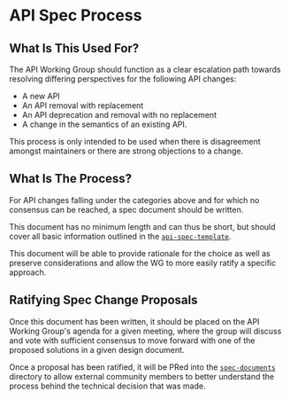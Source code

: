 # API Spec Process

## What Is This Used For?

The API Working Group should function as a clear escalation path towards resolving differing perspectives for the following API changes:

* A new API
* An API removal with replacement
* An API deprecation and removal with no replacement
* A change in the semantics of an existing API.

This process is only intended to be used when there is disagreement amongst maintainers or there are strong objections to a change.

## What Is The Process?

For API changes falling under the categories above and for which no consensus can be reached, a spec document should be written.

This document has no minimum length and can thus be short, but should cover all basic information outlined in the [`api-spec-template`](spec-documents/api-spec-template.md).

This document will be able to provide rationale for the choice as well as preserve considerations and allow the WG to more easily ratify a specific approach.

## Ratifying Spec Change Proposals

Once this document has been written, it should be placed on the API Working Group's agenda for a given meeting, where the group will discuss and vote with sufficient consensus to move forward with one of the proposed solutions in a given design document.

Once a proposal has been ratified, it will be PRed into the [`spec-documents`](spec-documents/) directory to allow external community members to better understand the process behind the technical decision that was made.
